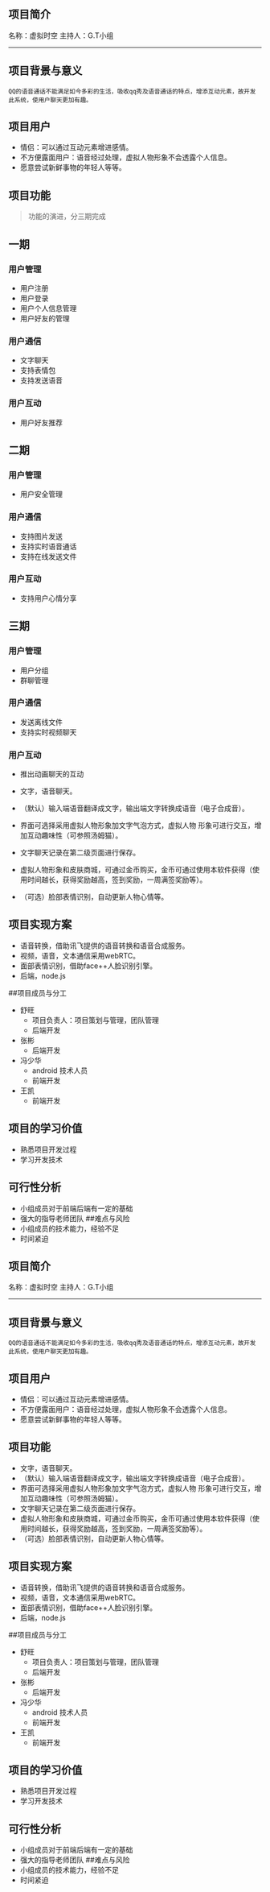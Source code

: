 ## 项目简介 
名称：虚拟时空
主持人：G.T小组

---
##  项目背景与意义
    QQ的语音通话不能满足如今多彩的生活，吸收qq秀及语音通话的特点，增添互动元素，故开发此系统，使用户聊天更加有趣。

## 项目用户

* 情侣：可以通过互动元素增进感情。
* 不方便露面用户：语音经过处理，虚拟人物形象不会透露个人信息。
* 愿意尝试新鲜事物的年轻人等等。
## 项目功能
> 功能的演进，分三期完成

## 一期

### 用户管理
* 用户注册
* 用户登录
* 用户个人信息管理
* 用户好友的管理

### 用户通信
* 文字聊天
* 支持表情包
* 支持发送语音

### 用户互动
* 用户好友推荐

## 二期

### 用户管理
* 用户安全管理

### 用户通信
* 支持图片发送
* 支持实时语音通话
* 支持在线发送文件

### 用户互动
* 支持用户心情分享

## 三期

### 用户管理
* 用户分组
* 群聊管理

### 用户通信
* 发送离线文件
* 支持实时视频聊天

### 用户互动
* 推出动画聊天的互动


* 文字，语音聊天。
* （默认）输入端语音翻译成文字，输出端文字转换成语音（电子合成音）。
* 界面可选择采用虚拟人物形象加文字气泡方式，虚拟人物 形象可进行交互，增加互动趣味性（可参照汤姆猫）。
* 文字聊天记录在第二级页面进行保存。
* 虚拟人物形象和皮肤商城，可通过金币购买，金币可通过使用本软件获得（使用时间越长，获得奖励越高，签到奖励，一周满签奖励等）。
* （可选）脸部表情识别，自动更新人物心情等。

## 项目实现方案
* 语音转换，借助讯飞提供的语音转换和语音合成服务。
* 视频，语音，文本通信采用webRTC。
* 面部表情识别，借助face++人脸识别引擎。
* 后端，node.js

##项目成员与分工

- 舒旺
     - 项目负责人：项目策划与管理，团队管理
     - 后端开发
- 张彬
     - 后端开发
- 冯少华
     - android 技术人员
     - 前端开发
- 王凯
     - 前端开发
## 项目的学习价值
- 熟悉项目开发过程
- 学习开发技术

## 可行性分析
- 小组成员对于前端后端有一定的基础
- 强大的指导老师团队
##难点与风险
- 小组成员的技术能力，经验不足
- 时间紧迫




## 项目简介 
名称：虚拟时空
主持人：G.T小组

---
##  项目背景与意义
    QQ的语音通话不能满足如今多彩的生活，吸收qq秀及语音通话的特点，增添互动元素，故开发此系统，使用户聊天更加有趣。

## 项目用户

* 情侣：可以通过互动元素增进感情。
* 不方便露面用户：语音经过处理，虚拟人物形象不会透露个人信息。
* 愿意尝试新鲜事物的年轻人等等。
## 项目功能
* 文字，语音聊天。
* （默认）输入端语音翻译成文字，输出端文字转换成语音（电子合成音）。
* 界面可选择采用虚拟人物形象加文字气泡方式，虚拟人物 形象可进行交互，增加互动趣味性（可参照汤姆猫）。
* 文字聊天记录在第二级页面进行保存。
* 虚拟人物形象和皮肤商城，可通过金币购买，金币可通过使用本软件获得（使用时间越长，获得奖励越高，签到奖励，一周满签奖励等）。
* （可选）脸部表情识别，自动更新人物心情等。

## 项目实现方案
* 语音转换，借助讯飞提供的语音转换和语音合成服务。
* 视频，语音，文本通信采用webRTC。
* 面部表情识别，借助face++人脸识别引擎。
* 后端，node.js

##项目成员与分工

- 舒旺
     - 项目负责人：项目策划与管理，团队管理
     - 后端开发
- 张彬
     - 后端开发
- 冯少华
     - android 技术人员
     - 前端开发
- 王凯
     - 前端开发
## 项目的学习价值
- 熟悉项目开发过程
- 学习开发技术

## 可行性分析
- 小组成员对于前端后端有一定的基础
- 强大的指导老师团队
##难点与风险
- 小组成员的技术能力，经验不足
- 时间紧迫
